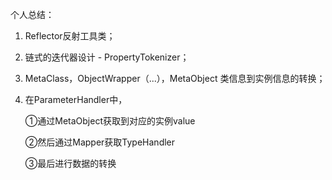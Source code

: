 个人总结：

1.   Reflector反射工具类；

2.   链式的迭代器设计 - PropertyTokenizer；

3.   MetaClass，ObjectWrapper（...），MetaObject 类信息到实例信息的转换；

4.   在ParameterHandler中，

     ①通过MetaObject获取到对应的实例value

     ②然后通过Mapper获取TypeHandler

     ③最后进行数据的转换


